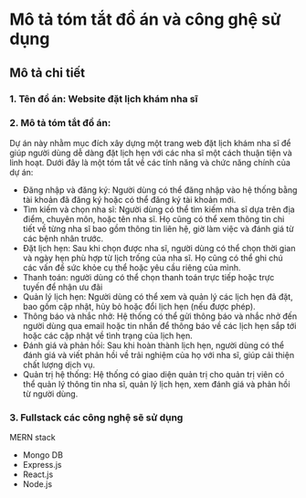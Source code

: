# Mô tả tóm tắt đồ án và công ghệ sử dụng

## Mô tả chi tiết
### 1. Tên đồ án: Website đặt lịch khám nha sĩ

### 2. Mô tả tóm tắt đồ án:
  Dự án này nhằm mục đích xây dựng một trang web đặt lịch khám nha sĩ để giúp người dùng dễ dàng đặt lịch hẹn với các nha sĩ một cách thuận tiện và linh hoạt. Dưới đây là một tóm tắt về các tính năng và chức năng chính của dự án:
- Đăng nhập và đăng ký: Người dùng có thể đăng nhập vào hệ thống bằng tài khoản đã đăng ký hoặc có thể đăng ký tài khoản mới.
- Tìm kiếm và chọn nha sĩ: Người dùng có thể tìm kiếm nha sĩ dựa trên địa điểm, chuyên môn, hoặc tên nha sĩ. Họ cũng có thể xem thông tin chi tiết về từng nha sĩ bao gồm thông tin liên hệ, giờ làm việc và đánh giá từ các bệnh nhân trước.
- Đặt lịch hẹn: Sau khi chọn được nha sĩ, người dùng có thể chọn thời gian và ngày hẹn phù hợp từ lịch trống của nha sĩ. Họ cũng có thể ghi chú các vấn đề sức khỏe cụ thể hoặc yêu cầu riêng của mình.
- Thanh toán: người dùng có thể chọn thanh toán trực tiếp hoặc trực tuyến để nhận ưu đãi
- Quản lý lịch hẹn: Người dùng có thể xem và quản lý các lịch hẹn đã đặt, bao gồm cập nhật, hủy bỏ hoặc đổi lịch hẹn (nếu được phép).
- Thông báo và nhắc nhở: Hệ thống có thể gửi thông báo và nhắc nhở đến người dùng qua email hoặc tin nhắn để thông báo về các lịch hẹn sắp tới hoặc các cập nhật về tình trạng của lịch hẹn.
- Đánh giá và phản hồi: Sau khi hoàn thành lịch hẹn, người dùng có thể đánh giá và viết phản hồi về trải nghiệm của họ với nha sĩ, giúp cải thiện chất lượng dịch vụ.
- Quản trị hệ thống: Hệ thống có giao diện quản trị cho quản trị viên có thể quản lý thông tin nha sĩ, quản lý lịch hẹn, xem đánh giá và phản hồi từ người dùng.

### 3. Fullstack các công nghệ sẽ sử dụng
MERN stack
- Mongo DB
- Express.js
- React.js
- Node.js